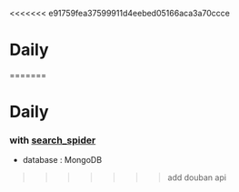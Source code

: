 <<<<<<< e91759fea37599911d4eebed05166aca3a70ccce
# Daily
=======
# Daily

### with [search_spider](https://github.com/william-tu/search_spider)
 
- database : MongoDB
>>>>>>> add douban api
